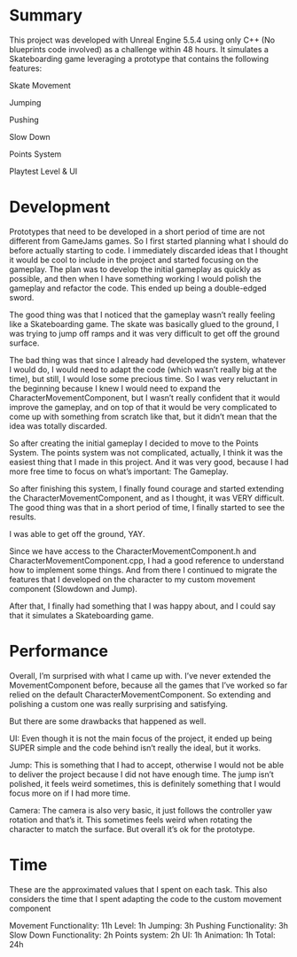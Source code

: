 # Summary

This project was developed with Unreal Engine 5.5.4 using only C++ (No blueprints code involved) as a challenge within 48 hours. It simulates a Skateboarding game leveraging a prototype that contains the following features:

Skate Movement

Jumping

Pushing

Slow Down

Points System

Playtest Level & UI


# Development
Prototypes that need to be developed in a short period of time are not different from GameJams games. So I first started planning what I should do before actually starting to code. I immediately discarded ideas that I thought it would be cool to include in the project and started focusing on the gameplay. The plan was to develop the initial gameplay as quickly as possible, and then when I have something working I would polish the gameplay and refactor the code. This ended up being a double-edged sword.

The good thing was that I noticed that the gameplay wasn’t really feeling like a Skateboarding game. The skate was basically glued to the ground, I was trying to jump off ramps and it was very difficult to get off the ground surface.
 
The bad thing was that since I already had developed the system, whatever I would do, I would need to adapt the code (which wasn’t really big at the time), but still, I would lose some precious time. So I was very reluctant in the beginning because I knew I would need to expand the CharacterMovementComponent, but I wasn’t really confident that it would improve the gameplay, and on top of that it would be very complicated to come up with something from scratch like that, but it didn’t mean that the idea was totally discarded.

So after creating the initial gameplay I decided to move to the Points System. The points system was not complicated, actually, I think it was the easiest thing that I made in this project. And it was very good, because I had more free time to focus on what’s important: The Gameplay.

So after finishing this system, I finally found courage and started extending the CharacterMovementComponent, and as I thought, it was VERY difficult. The good thing was that in a short period of time, I finally started to see the results. 

I was able to get off the ground, YAY.

Since we have access to the CharacterMovementComponent.h and CharacterMovementComponent.cpp, I had a good reference to understand how to implement some things. And from there I continued to migrate the features that I developed on the character to my custom movement component (Slowdown and Jump).

After that, I finally had something that I was happy about, and I could say that it simulates a Skateboarding game.

# Performance

Overall, I’m surprised with what I came up with. I’ve never extended the MovementComponent before, because all the games that I’ve worked so far relied on the default CharacterMovementComponent. So extending and polishing a custom one was really surprising and satisfying. 

But there are some drawbacks that happened as well.

UI:
Even though it is not the main focus of the project, it ended up being SUPER simple and the code behind isn’t really the ideal, but it works.

Jump:
This is something that I had to accept, otherwise I would not be able to deliver the project because I did not have enough time. The jump isn’t polished, it feels weird sometimes, this is definitely something that I would focus more on if I had more time.

Camera:
The camera is also very basic, it just follows the controller yaw rotation and that’s it. This sometimes feels weird when rotating the character to match the surface. But overall it’s ok for the prototype.




# Time
These are the approximated values that I spent on each task. This also considers the time that I spent adapting the code to the custom movement component


Movement Functionality: 11h
Level: 1h
Jumping: 3h
Pushing Functionality: 3h
Slow Down Functionality: 2h
Points system: 2h
UI: 1h
Animation: 1h
Total: 24h
